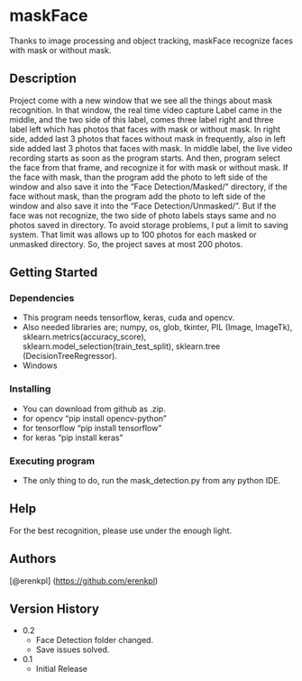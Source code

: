# maskFace

Thanks to image processing and object tracking, maskFace recognize faces with mask or without mask. 

## Description

Project come with a new window that we see all the things about mask recognition. In that window, the real time video capture Label came in the middle, and the two side of this label, comes three label right and three label left which has photos that faces with mask or without mask. In right side, added last 3 photos that faces without mask in frequently, also in left side added last 3 photos that faces with mask. In middle label, the live video recording starts as soon as the program starts. And then, program select the face from that frame, and recognize it for with mask or without mask. If the face with mask, than the program add the photo to left side of the window and also save it into the “Face Detection/Masked/” directory, if the face without mask, than the program add the photo to left side of the window and also save it into the “Face Detection/Unmasked/”. But if the face was not recognize, the two side of photo labels stays same and no photos saved in directory. To avoid storage problems, I put a limit to saving system. That limit was allows up to 100 photos for each masked or unmasked directory. So, the project saves at most 200 photos.  

## Getting Started

### Dependencies

* This program needs tensorflow, keras, cuda and opencv. 
* Also needed libraries are; numpy, os, glob, tkinter, PIL (Image, ImageTk), sklearn.metrics(accuracy_score), sklearn.model_selection(train_test_split), sklearn.tree (DecisionTreeRegressor). 
* Windows

### Installing

* You can download from github as .zip.
* for opencv “pip install opencv-python” 
* for tensorflow “pip install tensorflow”
* for keras “pip install keras”

### Executing program

* The only thing to do, run the mask_detection.py from any python IDE. 

## Help

For the best recognition, please use under the enough light. 

## Authors

[@erenkpl] (https://github.com/erenkpl)

## Version History

* 0.2
    * Face Detection folder changed.
    * Save issues solved.
* 0.1
    * Initial Release
